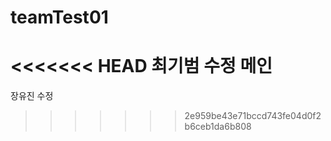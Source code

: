 # teamTest01

<<<<<<< HEAD
최기범 수정 메인
=======
장유진 수정
>>>>>>> 2e959be43e71bccd743fe04d0f2b6ceb1da6b808
